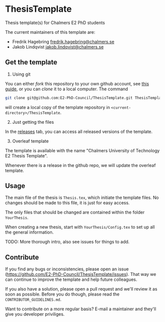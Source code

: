 # ThesisTemplate
Thesis template(s) for Chalmers E2 PhD students

The current maintainers of this template are:

 - Fredrik Hagebring [fredrik.hagebring@chalmers.se](mailto:fredrik.hagebring@chalmers.se)
 - Jakob Lindqvist [jakob.lindqvist@chalmers.se](mailto:jakob.lindqvist@chalmers.se)

## Get the template

1. Using git

You can either _fork_ this repository to your own github account, see [this guide](https://help.github.com/en/github/getting-started-with-github/fork-a-repo),
or you can _clone_ it to a local computer. The command

```bash
git clone git@github.com:E2-PhD-Council/ThesisTemplate.git ThesisTemplate
```
will create a local copy of the template repository in `<current-directory>/ThesisTemplate`.

2. Just getting the files

In the [releases](https://github.com/E2-PhD-Council/ThesisTemplate/releases) tab, you can access all released versions of the template.

3. Overleaf template

The template is available with the name "Chalmers University of Technology E2 Thesis Template".

Whenever there is a release in the github repo, we will update the overleaf template.

## Usage
The main file of the thesis is `Thesis.tex`, which initiate the template files.
No changes should be made to this file, it is just for easy access.

The only files that should be changed are contained within the folder `YourThesis`.

When creating a new thesis, start with `YourThesis/Config.tex` to set up all the general information.

TODO: More thorough intro, also see issues for things to add.

## Contribute
If you find any bugs or inconsistencies, please open an issue (https://github.com/E2-PhD-Council/ThesisTemplate/issues).
That way we can continue to improve the template and help future colleagues.

If you also have a solution, please open a pull request and we'll review it as soon as possible.
Before you do though, please read the `CONTRIBUTOR_GUIDELINES.md`.

Want to contribute on a more regular basis? E-mail a maintainer and they'll give you developer priviliges.

